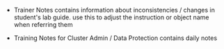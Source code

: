 - Trainer Notes
  contains information about inconsistencies / changes in student's lab guide.
  use this to adjust the instruction or object name when referring them
  
- Training Notes for Cluster Admin / Data Protection contains daily notes 
